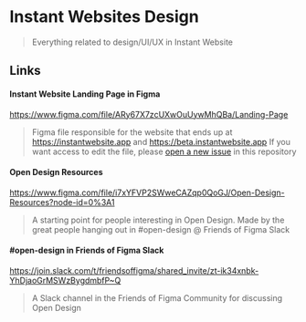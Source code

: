# Instant Websites Design
> Everything related to design/UI/UX in Instant Website

## Links

#### Instant Website Landing Page in Figma
https://www.figma.com/file/ARy67X7zcUXwOuUywMhQBa/Landing-Page
> Figma file responsible for the website that ends up at https://instantwebsite.app and https://beta.instantwebsite.app
> If you want access to edit the file, please [open a new issue](https://github.com/instantwebsite/design/issues/new) in this repository

#### Open Design Resources
https://www.figma.com/file/i7xYFVP2SWweCAZqp0QoGJ/Open-Design-Resources?node-id=0%3A1
> A starting point for people interesting in Open Design. Made by the great people hanging out in #open-design @ Friends of Figma Slack

#### #open-design in Friends of Figma Slack
https://join.slack.com/t/friendsoffigma/shared_invite/zt-ik34xnbk-YhDjaoGrMSWzBygdmbfP~Q
> A Slack channel in the Friends of Figma Community for discussing Open Design

